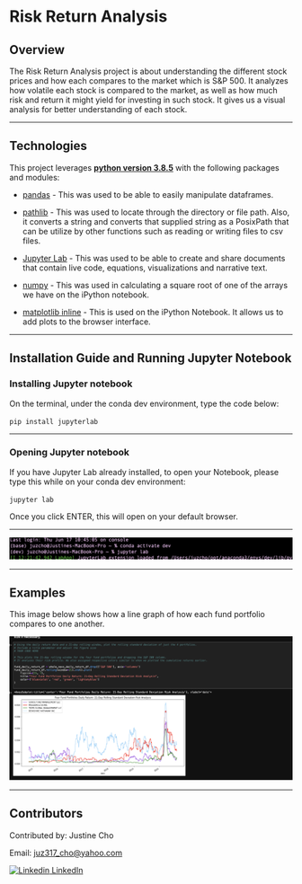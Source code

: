 # **Risk Return Analysis**

## Overview

The Risk Return Analysis project is about understanding the different stock prices and how each compares to the market which is S&P 500. It analyzes how volatile each stock is compared to the market, as well as how much risk and return it might yield for investing in such stock. It gives us a visual analysis for better understanding of each stock.

---

## Technologies

This project leverages **[python version 3.8.5](https://www.python.org/downloads/)** with the following packages and modules:

* [pandas](https://pandas.pydata.org/docs/) - This was used to be able to easily manipulate dataframes.

* [pathlib](https://docs.python.org/3/library/pathlib.html) - This was used to locate through the directory or file path. Also, it converts a string and converts that supplied string as a PosixPath that can be utilize by other functions such as reading or writing files to csv files.

* [Jupyter Lab](https://jupyterlab.readthedocs.io/en/stable/) - This was used to be able to create and share documents that contain live code, equations, visualizations and narrative text.

* [numpy](https://numpy.org/install/) - This was used in calculating a square root of one of the arrays we have on the iPython notebook.

* [matplotlib inline](https://github.com/ipython/matplotlib-inline) - This is used on the iPython Notebook. It allows us to add plots to the browser interface.
---

## Installation Guide and Running Jupyter Notebook

### Installing Jupyter notebook

On the terminal, under the conda dev environment, type the code below:

`pip install jupyterlab`

---
### Opening Jupyter notebook

If you have Jupyter Lab already installed, to open your Notebook, please type this while on your conda dev environment:

`jupyter lab` 

Once you click ENTER, this will open on your default browser.

----

![Open Jupyter Lab](./images/open_jupyter_lab.jpeg)


---

## Examples

This image below shows how a line graph of how each fund portfolio compares to one another.

![Sample Line Plot Daily Return](./images/daily_returns.jpeg)

---

## Contributors


Contributed by: Justine Cho

Email: juz317_cho@yahoo.com

[![Linkedin](https://i.stack.imgur.com/gVE0j.png) LinkedIn](https://www.linkedin.com/in/justinecho)

